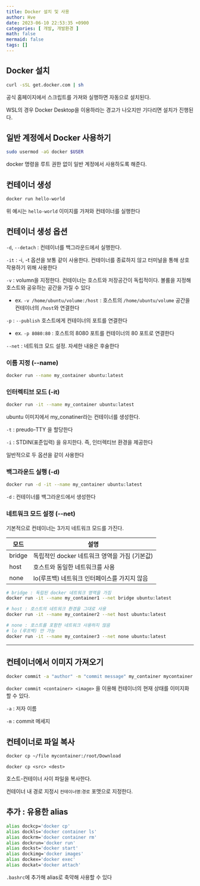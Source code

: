 ```yaml
---
title: Docker 설치 및 사용
author: Hve
date: 2023-06-10 22:53:35 +0900
categories: [ 개발, 개발환경 ]
math: false
mermaid: false
tags: []
---
```


## Docker 설치

```bash
curl -sSL get.docker.com | sh
```

공식 홈페이지에서 스크립트를 가져와 실행하면 자동으로 설치된다.

WSL의 경우 Docker Desktop을 이용하라는 경고가 나오지만 기다리면 설치가 진행된다.

## 일반 계정에서 Docker 사용하기

```bash
sudo usermod -aG docker $USER
```

docker 명령을 루트 권한 없이 일반 계정에서 사용하도록 해준다.

## 컨테이너 생성

```bash
docker run hello-world
```

위 예시는 `hello-world` 이미지를 가져와 컨테이너를 실행한다

## 컨테이너 생성 옵션

`-d`, `--detach` : 컨테이너를 백그라운드에서 실행한다.

`-it` : -i, -t 옵션을 보통 같이 사용한다. 컨테이너를 종료하지 않고 터미널을 통해 상호작용하기 위해 사용한다

`-v` : volumn을 지정한다. 컨테이너는 호스트와 저장공간이 독립적이다. 볼륨을 지정해 호스트와 공유하는 공간을 가질 수 있다
- ex. `-v /home/ubuntu/volume:/host` : 호스트의 `/home/ubuntu/volume` 공간을 컨테이너의 `/host`와 연결한다

`-p` : `--publish` 호스트에게 컨테이너의 포트를 연결한다
- ex. `-p 8080:80` : 호스트의 8080 포트를 컨테이너의 80 포트로 연결한다

`--net` : 네트워크 모드 설정. 자세한 내용은 후술한다

### 이름 지정 (\-\-name)

```bash
docker run --name my_container ubuntu:latest
```

### 인터렉티브 모드 (-it)

```bash
docker run -it --name my_container ubuntu:latest
```

ubuntu 이미지에서 my_conatiner라는 컨테이너를 생성한다.

`-t` : preudo-TTY 을 할당한다

`-i` : STDIN(표준입력) 을 유지한다. 즉, 인터렉티브 환경을 제공한다

일반적으로 두 옵션을 같이 사용한다

### 백그라운드 실행 (-d)

```bash
docker run -d -it --name my_container ubuntu:latest
```

`-d` : 컨테이너를 백그라운드에서 생성한다

### 네트워크 모드 설정 (\-\-net)

기본적으로 컨테이너는 3가지 네트워크 모드를 가진다.


|  모드  | 설명 |
|--------|----------|
| bridge | 독립적인 docker 네트워크 영역을 가짐 (기본값) | 
| host   | 호스트와 동일한 네트워크를 사용 |
| none   | lo(루프백) 네트워크 인터페이스를 가지지 않음 |

```bash
# bridge : 독립된 docker 네트워크 영역을 가짐
docker run -it --name my_container1 --net bridge ubuntu:latest

# host : 호스트의 네트워크 환경을 그대로 사용
docker run -it --name my_container2 --net host ubuntu:latest

# none : 호스트를 포함한 네트워크 사용하지 않음
# lo (루프백) 만 가능
docker run -it --name my_container3 --net none ubuntu:latest
```

---

## 컨테이너에서 이미지 가져오기

```bash
docker commit -a "author" -m "commit message" my_container mycontainer:latest
```

`docker commit <container> <image>` 을 이용해 컨테이너의 현재 상태를 이미지화 할 수 있다.

`-a` : 저자 이름

`-m` : commit 메세지

## 컨테이너로 파일 복사

```bash 
docker cp ~/file mycontainer:/root/Download
```

`docker cp <src> <dest>`

호스트-컨테이너 사이 파일을 복사한다.

컨테이너 내 경로 지정시 `컨테이너명`:`경로` 포맷으로 지정한다.

## 추가 : 유용한 alias

```bash
alias dockcp='docker cp'
alias dockls='docker container ls'
alias dockrm='docker container rm'
alias dockrun='docker run'
alias dockst='docker start'
alias dockimg='docker images'
alias dockex='docker exec'
alias dockat='docker attach'
```

`.bashrc`에 추가해 alias로 축약해 사용할 수 있다